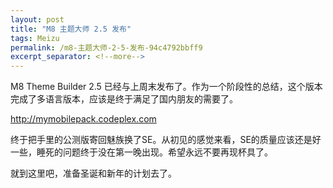 ```yaml
---
layout: post
title: "M8 主题大师 2.5 发布"
tags: Meizu
permalink: /m8-主题大师-2-5-发布-94c4792bbff9
excerpt_separator: <!--more-->
---
```

M8 Theme Builder 2.5 已经与上周末发布了。作为一个阶段性的总结，这个版本完成了多语言版本，应该是终于满足了国内朋友的需要了。

http://mymobilepack.codeplex.com

终于把手里的公测版寄回魅族换了SE。从初见的感觉来看，SE的质量应该还是好一些，睡死的问题终于没在第一晚出现。希望永远不要再现杯具了。

就到这里吧，准备圣诞和新年的计划去了。
<!--more-->